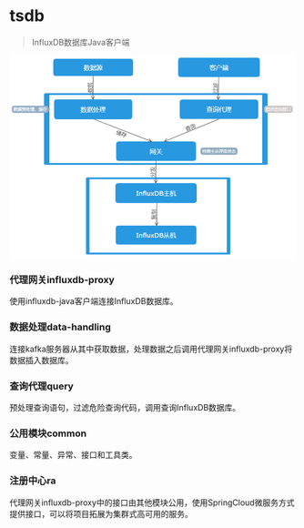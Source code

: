 # tsdb
> InfluxDB数据库Java客户端

![InfluxDB-Java](https://github.com/callELPSYCONGROO/tsdb/blob/master/refer/InfluxDB%E6%8B%93%E6%89%91%E5%9B%BE.png?raw=true)

### 代理网关influxdb-proxy

使用influxdb-java客户端连接InfluxDB数据库。

### 数据处理data-handling

连接kafka服务器从其中获取数据，处理数据之后调用代理网关influxdb-proxy将数据插入数据库。

### 查询代理query

预处理查询语句，过滤危险查询代码，调用查询InfluxDB数据库。

### 公用模块common

变量、常量、异常、接口和工具类。

### 注册中心ra

代理网关influxdb-proxy中的接口由其他模块公用，使用SpringCloud微服务方式提供接口，可以将项目拓展为集群式高可用的服务。

